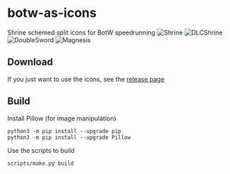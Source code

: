 # botw-as-icons
Shrine schemed split icons for BotW speedrunning
![Shrine](https://github.com/iTNTPiston/botw-as-icons/blob/main/sample/Shrine.png)
![DLCShrine](https://github.com/iTNTPiston/botw-as-icons/blob/main/sample/DLCShrine.png)
![DoubleSword](https://github.com/iTNTPiston/botw-as-icons/blob/main/sample/DoubleSword.png)
![Magnesis](https://github.com/iTNTPiston/botw-as-icons/blob/main/sample/Magnesis.png)

## Download
If you just want to use the icons, see the [release page](https://github.com/iTNTPiston/botw-as-icons/releases)

## Build
Install Pillow (for image manipulation)
```
python3 -m pip install --upgrade pip
python3 -m pip install --upgrade Pillow
```
Use the scripts to build
```
scripts/make.py build
```

